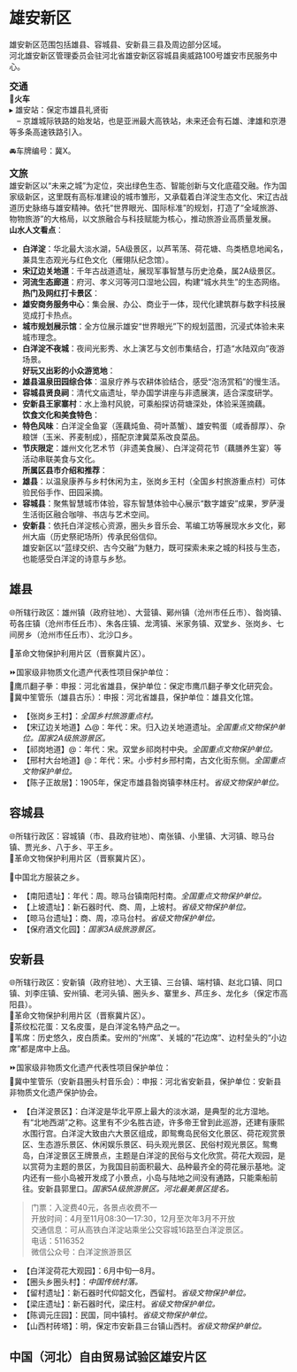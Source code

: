 # 雄安新区  
雄安新区范围包括雄县、容城县、安新县三县及周边部分区域。  
河北雄安新区管理委员会驻河北省雄安新区容城县奥威路100号雄安市民服务中心。  

<big>**交通**</big>  
🚈**火车**  
▸ 雄安站：保定市雄县礼贤街  
　– 京雄城际铁路的始发站，也是亚洲最大高铁站，未来还会有石雄、津雄和京港等多条高速铁路引入。  

🚘车牌编号：冀X。  

<big>**文旅**</big>  
雄安新区以“未来之城”为定位，突出绿色生态、智能创新与文化底蕴交融。作为国家级新区，这里既有高标准建设的城市雏形，又承载着白洋淀生态文化、宋辽古战道历史脉络与雄安精神。依托“世界眼光、国际标准”的规划，打造了“全域旅游、物物旅游”的大格局，以文旅融合与科技赋能为核心，推动旅游业高质量发展。  
**山水人文看点**：  
* **白洋淀**：华北最大淡水湖，5A级景区，以芦苇荡、荷花塘、鸟类栖息地闻名，兼具生态观光与红色文化（雁翎队纪念馆）。  
* **宋辽边关地道**：千年古战道遗址，展现军事智慧与历史沧桑，属2A级景区。  
* **河流生态廊道**：府河、孝义河等河口湿地公园，构建“城水共生”的生态网络。  
**热门及网红打卡景区**：  
* **雄安商务服务中心**：集会展、办公、商业于一体，现代化建筑群与数字科技展览成打卡热点。  
* **城市规划展示馆**：全方位展示雄安“世界眼光”下的规划蓝图，沉浸式体验未来城市理念。  
* **白洋淀不夜城**：夜间光影秀、水上演艺与文创市集结合，打造“水陆双向”夜游场景。  
**好玩又出彩的小众游览地**：  
* **雄县温泉田园综合体**：温泉疗养与农耕体验结合，感受“泡汤赏稻”的慢生活。  
* **容城县贤良祠**：清代文庙遗址，举办国学讲座与非遗展演，适合深度研学。  
* **安新县王家寨村**：水上渔村风貌，可乘船探访荷塘深处，体验采莲摘藕。  
**饮食文化和美食特色**：  
* **特色风味**：白洋淀全鱼宴（莲藕炖鱼、荷叶蒸蟹）、雄安鸭蛋（咸香醇厚）、杂粮饼（玉米、荞麦制成），搭配京津冀菜系改良菜品。  
* **节庆限定**：雄州文化艺术节（非遗美食展）、白洋淀荷花节（藕膳养生宴）等活动串联美食与文化。  
**所属区县市介绍和推荐**：  
* **雄县**：以温泉康养与乡村休闲为主，张岗乡王村（全国乡村旅游重点村）可体验民俗手作、田园采摘。  
* **容城县**：聚焦智慧城市体验，容东智慧体验中心展示“数字雄安”成果，罗萨漫生活街区融合咖啡、书店与艺术空间。  
* **安新县**：依托白洋淀核心资源，圈头乡音乐会、苇编工坊等展现水乡文化，鄚州大庙（历史祭祀场所）传承民俗信仰。  
雄安新区以“蓝绿交织、古今交融”为魅力，既可探索未来之城的科技与生态，也能感受白洋淀的诗意与乡愁。  

## 雄县  
🌐所辖行政区：雄州镇（政府驻地）、大营镇、鄚州镇（沧州市任丘市）、昝岗镇、苟各庄镇（沧州市任丘市）、朱各庄镇、龙湾镇、米家务镇、双堂乡、张岗乡、七间房乡（沧州市任丘市）、北沙口乡。  

🚩革命文物保护利用片区（晋察冀片区）。  

⏩国家级非物质文化遗产代表性项目保护单位：  
🔸鹰爪翻子拳：申报：河北省雄县，保护单位：保定市鹰爪翻子拳文化研究会。  
🔸冀中笙管乐（雄县古乐）：申报：河北省雄县，保护单位：雄县文化馆。  

* 【张岗乡王村】：*全国乡村旅游重点村。*  
* 【宋辽边关地道】△@：年代：宋。归入边关地道遗址。*全国重点文物保护单位。国家2A级旅游景区。*  
* 【祁岗地道】@：年代：宋。双堂乡祁岗村中央。*全国重点文物保护单位。*  
* 【邢村大台地道】@：年代：宋。小步村乡邢村南，古文化街东侧。*全国重点文物保护单位。*  
* 【陈子正故居】：1905年，保定市雄县昝岗镇李林庄村。*省级文物保护单位。*  

## 容城县  
🌐所辖行政区：容城镇（市、县政府驻地）、南张镇、小里镇、大河镇、晾马台镇、贾光乡、八于乡、平王乡。  
🚩革命文物保护利用片区（晋察冀片区）。  

🧊中国北方服装之乡。  

* 【南阳遗址】：年代：周。晾马台镇南阳村南。*全国重点文物保护单位。*  
* 【上坡遗址】：新石器时代、商、周，上坡村。*省级文物保护单位。*  
* 【晾马台遗址】：商、周，凉马台村。*省级文物保护单位。*  
* 【保府酒文化园】：*国家3A级旅游景区。*  

## 安新县  
🌐所辖行政区：安新镇（政府驻地）、大王镇、三台镇、端村镇、赵北口镇、同口镇、刘李庄镇、安州镇、老河头镇、圈头乡、寨里乡、芦庄乡、龙化乡（保定市高阳县）。  
🚩革命文物保护利用片区（晋察冀片区）。  
🍴茶纹松花蛋：又名皮蛋，是白洋淀名特产品之一。  
🧊苇席：历史悠久，皮白质柔。安州的“州席”、关城的“花边席”、边村垒头的“小边席”都是席中上品。  

⏩国家级非物质文化遗产代表性项目保护单位：  
🔸冀中笙管乐（安新县圈头村音乐会）：申报：河北省安新县，保护单位：安新县非物质文化遗产保护协会。  

* 【白洋淀景区】：白洋淀是华北平原上最大的淡水湖，是典型的北方湿地。有“北地西湖”之称。这里有不少名胜古迹，许多帝王曾到此巡游，还建有康熙水围行宫。白洋淀大致由六大景区组成，即鸳鸯岛民俗文化景区、荷花观赏景区、生态游乐景区、休闲娱乐景区、码头观光景区、民俗村观光景区。鸳鸯岛，白洋淀景区王牌景点，主题是白洋淀的民俗与文化欣赏。荷花大观园，是以赏荷为主题的景区，为我国目前面积最大、品种最齐全的荷花展示基地。淀内还有一些小岛被开发成了小景点，小岛与陆地之间没有通路，只能乘船前往。安新县郭里口。*国家5A级旅游景区。河北最美景区提名。*  
> 门票：入淀费40元，各景点收费不一  
> 开放时间：4月至11月08:30—17:30，12月至次年3月不开放  
> 交通信息：可从高铁白洋淀站乘坐公交容城16路至白洋淀景区。  
> 电话：5116352  
> 微信公众号：白洋淀旅游景区  
* 【白洋淀荷花大观园】：6月中旬—8月。  
* 【圈头乡圈头村】：*中国传统村落。*  
* 【留村遗址】：新石器时代仰韶文化，西留村。*省级文物保护单位。*  
* 【梁庄遗址】：新石器时代，梁庄村。*省级文物保护单位。*  
* 【陈调元庄园】：民国，同中镇村。*省级文物保护单位。*  
* 【山西村砖塔】：明，保定市安新县三台镇山西村。*省级文物保护单位。*  

## 中国（河北）自由贸易试验区雄安片区  
